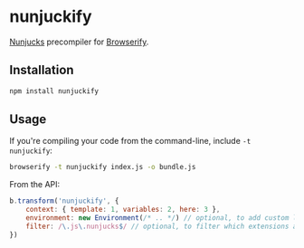 # nunjuckify

[Nunjucks](http://npmjs.org/package/nunjucks) precompiler for
[Browserify](http://browserify.org).

## Installation ##

``` bash
npm install nunjuckify
```

## Usage ##

If you're compiling your code from the command-line, include `-t nunjuckify`:

``` bash
browserify -t nunjuckify index.js -o bundle.js
```

From the API:

``` javascript
b.transform('nunjuckify', { 
    context: { template: 1, variables: 2, here: 3 },
    environment: new Environment(/* .. */) // optional, to add custom loaders, etc
    filter: /\.js\.nunjucks$/ // optional, to filter which extensions are transformed by the extension
})
```